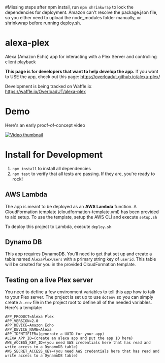 #Missing steps
after npm install, run ```npm shrinkwrap``` to lock the dependencies for deployment. Amazon can't resolve the package.json file, so you either need to upload the node_modules folder manually, or shrinkwrap before running deploy.sh.

# alexa-plex
Alexa (Amazon Echo) app for interacting with a Plex Server and controlling client playback

**This page is for developers that want to help develop the app.** If you want to USE the app, check out this page: https://overloadut.github.io/alexa-plex/

Development is being tracked on Waffle.io: https://waffle.io/OverloadUT/alexa-plex

# Demo
Here's an early proof-of-concept video

[![Video thumbnail](https://raw.githubusercontent.com/OverloadUT/alexa-plex/master/docs/video_thumbnail.jpg)](https://www.youtube.com/watch?v=-jZuSN0YkRM)

# Install for Development

1. ```npm install``` to install all dependencies
2. ```npm test``` to verify that all tests are passing. If they are, you're ready to rock!

## AWS Lambda
The app is meant to be deployed as an **AWS Lambda** function. A CloudFormation template (cloudformation-template.yml) has been provided to aid setup. 
To use the template, setup the AWS CLI and execute ```setup.sh```

To deploy this project to Lambda, execute ```deploy.sh```

## Dynamo DB
This app requires DynamoDB. You'll need to get that set up and create a table named `AlexaPlexUsers` with a primary string key of `userid`.
This table will be created for you in the provided CloudFormation template.

## Testing on a live Plex server
You need to define a few environment variables to tell this app how to talk to your Plex server. The project is set up to use ```dotenv``` so you can simply create a ```.env``` file in the project root to define all of the needed variables. Here's a template:

```
APP_PRODUCT=Alexa Plex
APP_VERSION=2.0
APP_DEVICE=Amazon Echo
APP_DEVICE_NAME=Alexa
APP_IDENTIFIER=(generate a UUID for your app)
ALEXA_APP_ID=(create an alexa app and put the app ID here)
AWS_ACCESS_KEY_ID=(you need AWS credentials here that has read and write access to a DynamoDB table)
AWS_SECRET_ACCESS_KEY=(you need AWS credentials here that has read and write access to a DynamoDB table)
```
